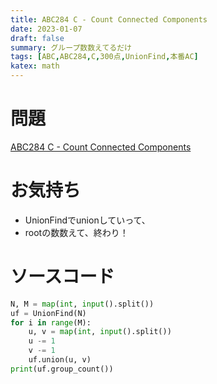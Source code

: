 ```yaml
---
title: ABC284 C - Count Connected Components
date: 2023-01-07
draft: false
summary: グループ数数えてるだけ
tags: [ABC,ABC284,C,300点,UnionFind,本番AC]
katex: math
---
```

# 問題
[ABC284 C - Count Connected Components](https://atcoder.jp/contests/abc284/tasks/abc284_c)

# お気持ち
* UnionFindでunionしていって、
* rootの数数えて、終わり！

# ソースコード
```python:C.py
N, M = map(int, input().split())
uf = UnionFind(N)
for i in range(M):
    u, v = map(int, input().split())
    u -= 1
    v -= 1
    uf.union(u, v)
print(uf.group_count())
```